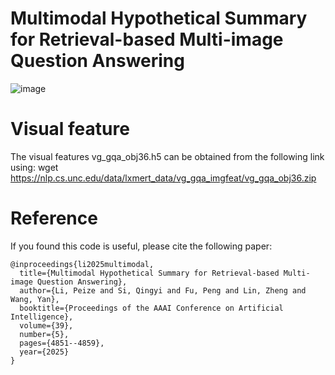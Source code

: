 # Multimodal Hypothetical Summary for Retrieval-based Multi-image Question Answering
![image](https://github.com/user-attachments/assets/4cbff592-d6a8-4fba-a14d-c06bce076d01)

# Visual feature
The visual features vg_gqa_obj36.h5 can be obtained from the following link using:
wget https://nlp.cs.unc.edu/data/lxmert_data/vg_gqa_imgfeat/vg_gqa_obj36.zip

# Reference
If you found this code is useful, please cite the following paper:
```
@inproceedings{li2025multimodal,
  title={Multimodal Hypothetical Summary for Retrieval-based Multi-image Question Answering},
  author={Li, Peize and Si, Qingyi and Fu, Peng and Lin, Zheng and Wang, Yan},
  booktitle={Proceedings of the AAAI Conference on Artificial Intelligence},
  volume={39},
  number={5},
  pages={4851--4859},
  year={2025}
}
```
